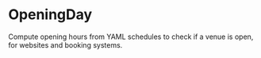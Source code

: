 # OpeningDay

Compute opening hours from YAML schedules to check if a venue is open, for websites and booking systems.
